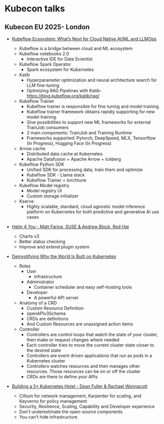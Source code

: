# Kubecon talks

## Kubecon EU 2025- London
- [Kubeflow Ecosystem: What’s Next for Cloud Native AI/ML and LLMOps](https://youtu.be/gGP9QdlNr9Y?si=6jjoiNT9-E-IIwX9)
    - Kubeflow is a bridge between cloud and ML ecosystem
    - Kubeflow notebooks 2.0
      - Interactive IDE for Data Scientist
    - Kubeflow Spark Operator
      - Spark ecosystem for Kubernetes
    - Katib
      - Hyperparameter optimization and neural architecture search for LLM fine-tuning
      - Optimizing RAG Pipelines with Katib- https://blog.kubeflow.org/katib/rag/
    - Kubeflow Trainer
      - Kubeflow trainer is responsible for fine tuning and model training
      - Kubeflow trainer framework obtains rapidly supporting for new model training.
      - Give possibilities to support new ML frameworks for external TrainJob consumers
      - 2 main components: TrainJob and Training Runtime
      - Frameworks supported: Pytorch, DeepSpeed, MLX, Tensorflow (In Progress), Hugging Face (In Progress)
    - Arrow cache
      - Distributed data cache at Kubernetes
      - Apache Datafusion + Apache Arrow + Iceberg
    - Kubeflow Python SDK
      - Unified SDK for processing data, train them and optimize
      - Kubeflow SDK - Llama stack
      - Kubeflow Trainer + torchtune
    - Kubeflow Model registry
      - Model registry UI
      - Custom storage initializer
    - Kserve
      - Highly scalable, standard, cloud agnostic model inference platform on Kubernetes for both predictive and generative AI use cases
      
- [Helm 4 You - Matt Farina, SUSE & Andrew Block, Red Hat](https://youtu.be/rdTPbm9f_fc?si=wo4FKRpe9L7Osm_e)
  - Charts v3
  - Better status checking
  - Improve and extend plugin system

- [Demystifying Why the World Is Built on Kubernetes](https://youtu.be/dVM20108SRc?si=7kqeowrUZWydGi_o)
  - Roles
    - User
      - Infrastructure
    - Administrator
      - Container scheduler and easy self-hosting tools
    - Developer
      - A powerful API server
  - Anatomy of a CRD
    - Custom Resource Definition
    - openAPIv3Schema
    - CRDs are definitions
    - And Custom Resources are unassigned action items
  - Controller
    - Controllers are control loops that watch the state of your cluster, then make or request changes where needed
    - Each controller tries to move the current cluster state closer to the desired state
    - Controllers are event driven applications that run as pods in a Kubernetes cluster
    - Controllers watches resources and then manages other resources. Those resources can be on or off the cluster
    - CRDs are there to define your APIs

- [Building a 5* Kubernetes Hotel - Dean Fuller & Rachael Wonnacott](https://youtu.be/ahANKkTT-yo?si=cC3JbOil819H_X-r)
  - Cillium for network management, Karpenter for scaling, and Keyverno for policy management
  - Security, Resilience, Scaling, Capability and Developer experience
  - Don't underestimate the open-source components
  - You can't hide infrastructure
  

